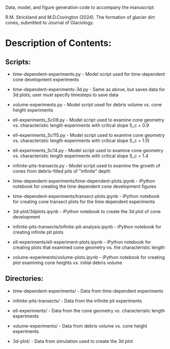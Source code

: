 Data, model, and figure generation code to accompany the manuscript:

R.M. Strickland and M.D.Covington (2024). The formation of glacier dirt cones, submitted to Journal of Glaciology. 

# Description of Contents:

## Scripts:

* time-dependent-experiments.py - Model script used for time-dependent cone development experiments

* time-dependent-experiments-3d.py - Same as above, but saves data for 3d plots; user must specify timesteps to save data

* volume-experiments.py - Model script used for debris volume vs. cone height experiments

* ell-experiments_Sc09.py - Model script used to examine cone geometry vs. characteristic length experiments with critical slope S_c = 0.9

* ell-experiments_Sc115.py - Model script used to examine cone geometry vs. characteristic length experiments with critical slope S_c = 1.15

* ell-experiments_Sc14.py - Model script used to examine cone geometry vs. characteristic length experiments with critical slope S_c = 1.4

* infinite-pits-transects.py - Model script used to examine the growth of cones from debris-filled pits of "infinite" depth

* time-dependent-experiments/time-dependent-plots.ipynb - iPython notebook for creating the time dependent cone development figures

* time-dependent-experiments/transect-plots.ipynb - iPython notebook for creating cone transect plots for the time dependent experiments

* 3d-plot/3dplots.ipynb - iPython notebook to create the 3d plot of cone development
  
* infinite-pits-transects/infinite-pit-analysis.ipynb - iPython notebook for creating infinite pit plots 

* ell-experiments/ell-experiment-plots.ipynb - iPython notebook for creating plots that examined cone geometry vs. the characteristic length

* volume-experiments/volume-plots.ipynb - iPython notebook for creating plot examining cone heights vs. initial debris volume

## Directories:

* time-dependent-experiments/ - Data from time-dependent experiments

* infinite-pits-transects/ - Data from the infinite pit experiments

* ell-experiments/ - Data from the cone geometry vs. characteristic length experiments

* volume-experiments/ - Data from debris volume vs. cone height experiments

* 3d-plot/ - Data from simulation used to create the 3d plot
